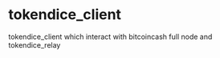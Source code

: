 # tokendice_client
tokendice_client  which interact with  bitcoincash full node  and tokendice_relay
